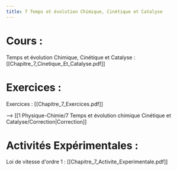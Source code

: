 ```yaml
---
title: 7 Temps et évolution Chimique, Cinétique et Catalyse
---
```

# Cours :
Temps et évolution Chimique, Cinétique et Catalyse : [[Chapitre_7_Cinetique_Et_Catalyse.pdf]]

# Exercices :
Exercices : [[Chapitre_7_Exercices.pdf]]

--> [[1 Physique-Chimie/7 Temps et évolution chimique Cinétique et Catalyse/Correction|Correction]]
# Activités Expérimentales :
Loi de vitesse d'ordre 1 : [[Chapitre_7_Activite_Experimentale.pdf]]